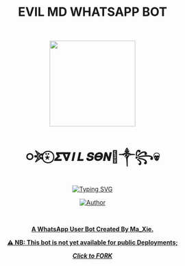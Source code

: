 <div align="center">
<h1><b>EVIL MD WHATSAPP BOT</b></h1><br>
 <div align="center">
<p align="center">
        <img src=["]"(https://telegra.ph/file/f2a5f112d6196ae567ee3.jpg)" width="200" style="margin-left: auto;margin-right: auto;display: block;">
</p>
<h1 align="center">᳃𖤇⍣⃝ 𝞢𝝯𝞘𝙇 𝙎𝞗𝞜👿༒꧂💀</h1>
</p>
<a href="https://git.io/typing-svg"><img src="https://readme-typing-svg.demolab.com?font=Ribeye&size=50&pause=1000&color=F710B1&center=true&width=910&height=100&lines=I+Am+EVIL-MD;MULTI+DEVICE+WHATSAPP+BOT;CREATED+AND+SERVICED+BY+MA_XIE;Built+for+Infinity+links;COMING+SOON;HAIL+MA_XIE+😤." alt="Typing SVG" /></a>
<p align="center"><a href="https://github.com/M-axie"><img title="Author" src="https://img.shields.io/badge/OWNER-MA_XIE-blue.svg?color=54aeff&style=for-the-badge&logo=github" /></p><br>


**A WhatsApp User Bot Created By Ma_Xie.**

**⚠️ NB: This bot is not yet available for public Deployments;**

 ***Click to [FORK](https://github.com/M-axie/Evil-md/fork)***



